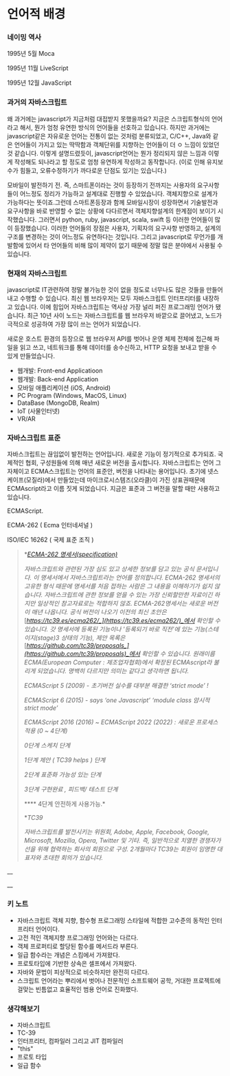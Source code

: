 # 언어적 배경



### 네이밍 역사

1995년 5월 Moca

1995년 11월 LiveScript

1995년 12월 JavaScript





### **과거의 자바스크립트**

왜 과거에는 javascript가 지금처럼 대접받지 못했을까요? 지금은 스크립트형식의 언어라고 해서, 뭔가 엄청 유연한 방식의 언어들을 선호하고 있습니다. 하지만 과거에는 javascript같은 자유로운 언어는 전통이 없는 것처럼 분류되었고, C/C++, Java와 같은 언어들이 가지고 있는 딱딱함과 객체단위를 지향하는 언어들이 더 ㅇ 느낌이 있었던 것 같습니다. 이렇게 설명드렸듯이, javascript언어는 뭔가 정리되지 않은 느낌과 이렇게 작성해도 되나라고 할 정도로 엄청 유연하게 작성하고 동작합니다. (이로 인해 유지보수가 힘들고, 오류수정하기가 까다로운 단점도 있기는 있습니다.)

모바일이 발전하기 전. 즉, 스마트폰이라는 것이 등장하기 전까지는 사용자의 요구사항들이 어느정도 정리가 가능하고 설계대로 진행할 수 있었습니다. 객체지향으로 설계가 가능하다는 뜻이죠.그런데 스마트폰등장과 함께 모바일시장이 성장하면서 기술발전과 요구사항을 바로 반영할 수 없는 상황에 다다르면서 객체지향설계의 한계점이 보이기 시작했습니다. 그러면서 python, ruby, javascript, scala, swift 등 이러한 언어들이 많이 등장했습니다. 이러한 언어들의 장점은 사용자, 기획자의 요구사항 반영하고, 설계의 구조를 변경하는 것이 어느정도 유연하다는 것입니다. 그리고 javascript로 무언가를 개발함에 있어서 타 언어들의 비해 많이 제약이 없기 때문에 정말 많은 분야에서 사용될 수 있습니다.





### **현재의 자바스크립트**

javascript로 IT관련하여 정말 불가능한 것이 없을 정도로 너무나도 많은 것들을 만들어내고 수행할 수 있습니다. 최신 웹 브라우저는 모두 자바스크립트 인터프리터를 내장하고 있습니다. 이에 힘입어 자바스크립트는 역사상 가장 널리 퍼진 프로그래밍 언어가 됐습니다. 최근 10년 사이 노드는 자바스크립트를 웹 브라우저 바깥으로 끌어냈고, 노드가 극적으로 성공하여 가장 많이 쓰는 언어가 되었습니다.

새로운 호스트 환경의 등장으로 웹 브라우저 API를 벗어나 운영 체제 전체에 접근해 파일을 읽고 쓰고, 네트워크를 통해 데이터를 송수신하고, HTTP 요청을 보내고 받을 수 있게 만들었습니다.

* 웹개발: Front-end Applicatioon
* 웹개발: Back-end Application
* 모바일 애플리케이션 (iOS, Android)
* PC Program (Windows, MacOS, Linux)
* DataBase (MongoDB, Realm)
* IoT (사물인터넷)
* VR/AR





### 자바스크립트 표준

자바스크립트는 끊임없이 발전하는 언어입니다. 새로운 기능이 정기적으로 추가되죠. 국제적인 협회, 구성원들에 의해 매년 새로운 버전을 출시합니다. 자바스크립트는 언어 그 자체이고 ECMA스크립트는 언어의 표준안, 버전을 나타내는 용어입니다. 초기에 넷스케이프(모질라)에서 만들었는데 마이크로시스템즈(오라클)이 가진 상표권때문에 ECMAscript라고 이름 짓게 되었습니다. 지금은 표준과 그 버전을 말할 때만 사용하고 있습니다.

ECMAScript.

ECMA-262 ( Ecma 인터네셔널 )

ISO/IEC 16262 ( 국제 표준 조직 )

> \*[_ECMA-262 명세서(specification)_](https://www.ecma-international.org/publications/standards/Ecma-262.htm)
>
> _자바스크립트와 관련된 가장 심도 있고 상세한 정보를 담고 있는 공식 문서입니다. 이 명세서에서 자바스크립트라는 언어를 정의합니다. ECMA-262 명세서의 고유한 형식 때문에 명세서를 처음 접하는 사람은 그 내용을 이해하기가 쉽지 않습니다. 자바스크립트에 관한 정보를 얻을 수 있는 가장 신뢰할만한 자료이긴 하지만 일상적인 참고자료로는 적합하지 않죠. ECMA-262명세서는 새로운 버전이 매년 나옵니다. 공식 버전이 나오기 이전의 최신 초안은_[_https://tc39.es/ecma262/_](https://tc39.es/ecma262/)_에서 확인할 수 있습니다. 갓 명세서에 등록된 기능이나 '등록되기 바로 직전’에 있는 기능(스테이지(stage)3 상태의 기능), 제안 목록은_[_https://github.com/tc39/proposals_](https://github.com/tc39/proposals)_에서 확인할 수 있습니다. 원래이름 ECMA(European Computer : 제조업자협회)에서 확장된 ECMAscript라 불리게 되었습니다. 명백히 다르지만 의미는 같다고 생각하면 됩니다._
>
> _ECMAScript 5 (2009) - 초기버전 실수를 대부분 해결한 ‘strict mode’ !_
>
> _ECMAScript 6 (2015) - says ‘one Javascript’ ‘module class 암시적 strict mode’_
>
> _ECMAScript 2016 (2016) \~ ECMAScript 2022 (2022) : 새로운 프로세스 적용 (0 \~ 4단계)_
>
> _0단계 스케치 단계_
>
> _1단계 제안 ( TC39 helps ) 단계_
>
> _2단계 표준화 가능성 있는 단계_
>
> _3단계 구현완료 , 피드백/ 테스트 단계_
>
> \*\*\*\* 4단계 안전하게 사용가능.\*
>
> \*_TC39_
>
> _자바스크립트를 발전시키는 위원회, Adobe, Apple, Facebook, Google, Microsoft, Mozilla, Opera, Twitter 및 기타. 즉, 일반적으로 치열한 경쟁자가 선을 위해 협력하는 회사의 회원으로 구성. 2개월마다 TC39는 회원이 임명한 대표자와 초대한 회의가 있습니다._

__

__

### 키 노트

* 자바스크립트 객체 지향, 함수형 프로그래밍 스타일에 적합한 고수준의 동적인 인터프리터 언어이다.
* 고전 적인 객체지향 프로그래밍 언어와는 다르다.
* 객체 프로퍼티로 할당된 함수를 메서드라 부른다.
* 일급 함수라는 개념은 스킴에서 가져왔다.
* 프로토타입에 기반한 상속은 셀프에서 가져왔다.&#x20;
* 자바와 문법이 피상적으로 비슷하지만 완전히 다르다.
* 스크립트 언어라는 뿌리에서 벗어나 전문적인 소프트웨어 공학, 거대한 프로젝트에 걸맞는 빈틈없고 효율적인 범용 언어로 진화했다.





### 생각해보기

* 자바스크립트
* TC-39
* 인터프리터, 컴파일러 그리고 JIT 컴파일러
* "this"&#x20;
* 프로토 타입
* 일급 함수
